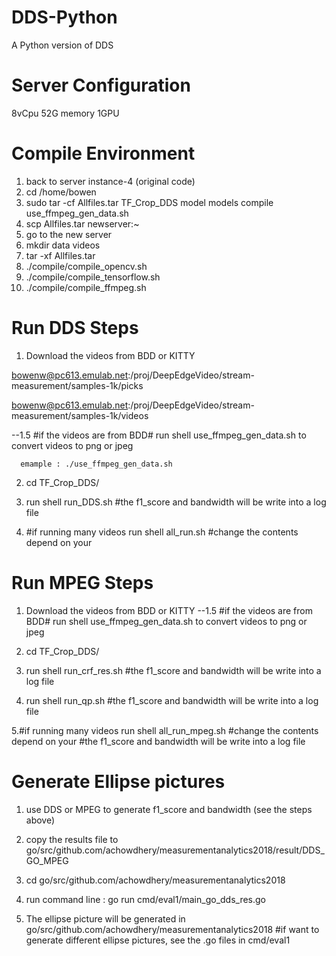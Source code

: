# DDS-Python
A Python version of DDS

# Server Configuration
8vCpu 52G memory
1GPU


# Compile Environment
1. back to server instance-4 (original code)
2. cd /home/bowen
3. sudo tar -cf Allfiles.tar TF_Crop_DDS model models compile use_ffmpeg_gen_data.sh
4. scp Allfiles.tar newserver:~
5. go to the new server
6. mkdir data videos
7. tar -xf Allfiles.tar
8. ./compile/compile_opencv.sh
9. ./compile/compile_tensorflow.sh
10. ./compile/compile_ffmpeg.sh

# Run DDS Steps
1. Download the videos from BDD or KITTY

bowenw@pc613.emulab.net:/proj/DeepEdgeVideo/stream-measurement/samples-1k/picks

bowenw@pc613.emulab.net:/proj/DeepEdgeVideo/stream-measurement/samples-1k/videos

--1.5 #if the videos are from BDD#
      run shell use_ffmpeg_gen_data.sh to convert videos to png or jpeg
      
      emample : ./use_ffmpeg_gen_data.sh 
         
2. cd TF_Crop_DDS/

3. run shell run_DDS.sh <frame src directory>
   #the f1_score and bandwidth will be write into a log file
   
 4. #if running many videos
 run shell all_run.sh 
 #change the contents depend on your <frame src directory>
   
# Run MPEG Steps
1. Download the videos from BDD or KITTY
   --1.5 #if the videos are from BDD#
         run shell use_ffmpeg_gen_data.sh to convert videos to png or jpeg
         
2. cd TF_Crop_DDS/

3. run shell run_crf_res.sh <frame src directory>
   #the f1_score and bandwidth will be write into a log file
   
4. run shell run_qp.sh <frame src directory>
   #the f1_score and bandwidth will be write into a log file
  
5.#if running many videos
   run shell all_run_mpeg.sh #change the contents depend on your <frame src directory>
   #the f1_score and bandwidth will be write into a log file

# Generate Ellipse pictures

1. use DDS or MPEG to generate f1_score and bandwidth (see the steps above)

2. copy the results file to go/src/github.com/achowdhery/measurementanalytics2018/result/DDS_GO_MPEG

3. cd go/src/github.com/achowdhery/measurementanalytics2018

4. run command line : go run cmd/eval1/main_go_dds_res.go

5. The ellipse picture will be generated in go/src/github.com/achowdhery/measurementanalytics2018
#if want to generate different ellipse pictures, see the .go files in cmd/eval1

